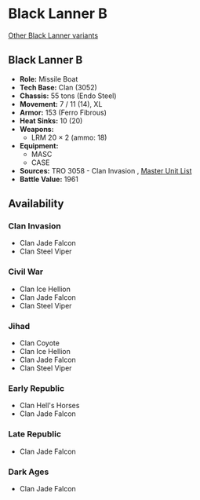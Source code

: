 # Black Lanner B 

[Other Black Lanner variants](../black_lanner.md) 

## Black Lanner B 

- **Role:** Missile Boat 
- **Tech Base:** Clan (3052) 
- **Chassis:** 55 tons (Endo Steel) 
- **Movement:** 7 / 11 (14), XL 
- **Armor:** 153 (Ferro Fibrous) 
- **Heat Sinks:** 10 (20) 
- **Weapons:** 
  - LRM 20 × 2 (ammo: 18) 
- **Equipment:** 
  - MASC 
  - CASE 
- **Sources:** TRO 3058 - Clan Invasion , [Master Unit List](http://masterunitlist.info/Unit/Details/364/black-lanner-b) 
- **Battle Value:** 1961 

## Availability 

### Clan Invasion 

- Clan Jade Falcon 
- Clan Steel Viper 

### Civil War 

- Clan Ice Hellion 
- Clan Jade Falcon 
- Clan Steel Viper 

### Jihad 

- Clan Coyote 
- Clan Ice Hellion 
- Clan Jade Falcon 
- Clan Steel Viper 

### Early Republic 

- Clan Hell's Horses 
- Clan Jade Falcon 

### Late Republic 

- Clan Jade Falcon 

### Dark Ages 

- Clan Jade Falcon 

